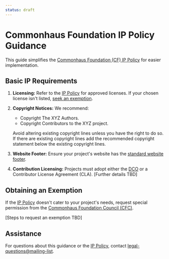```yaml
---
status: draft
---
```

# Commonhaus Foundation IP Policy Guidance

This guide simplifies the [Commonhaus Foundation (CF) IP Policy][IP Policy] for easier implementation.

[IP Policy]: https://ip-policy.website
[cc]: ../GOVERNANCE.md#commonhaus-council "Commonhaus Foundation Council"
[standard website footer]: website-footers.md "Commonhaus Foundation website footers"

## Basic IP Requirements

1. **Licensing:** Refer to the [IP Policy][] for approved licenses. If your chosen license isn't listed, [seek an exemption](#obtaining-an-exemption).

2. **Copyright Notices:** We recommend:

   - Copyright The XYZ Authors.
   - Copyright Contributors to the XYZ project.

    Avoid altering existing copyright lines unless you have the right to do so.
    If there are existing copyright lines add the recommended copyright statement below the existing copyright lines.

3. **Website Footer:** Ensure your project's website has the [standard website footer][].

4. **Contribution Licensing:** Projects must adopt either the [DCO][DCO] or a Contributor License Agreement (CLA). [Further details TBD]

## Obtaining an Exemption

If the [IP Policy][] doesn't cater to your project's needs, request special permission from the [Commonhaus Foundation Council (CFC)][cc].

[Steps to request an exemption TBD]

## Assistance

For questions about this guidance or the [IP Policy][], contact [legal-questions@mailing-list](mailto:legal-questions@mailing-list).

[DCO]: https://developercertificate.org

